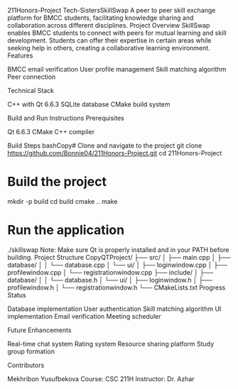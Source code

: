 211Honors-Project
Tech-SistersSkillSwap
A peer to peer skill exchange platform for BMCC students, facilitating knowledge sharing and collaboration across different disciplines.
Project Overview
SkillSwap enables BMCC students to connect with peers for mutual learning and skill development. Students can offer their expertise in certain areas while seeking help in others, creating a collaborative learning environment.
Features

BMCC email verification
User profile management
Skill matching algorithm
Peer connection

Technical Stack

C++ with Qt 6.6.3
SQLite database
CMake build system

Build and Run Instructions
Prerequisites

Qt 6.6.3
CMake
C++ compiler

Build Steps
bashCopy# Clone and navigate to the project
git clone https://github.com/Bonnie04/211Honors-Project.git
cd 211Honors-Project

# Build the project
mkdir -p build
cd build
cmake ..
make

# Run the application
./skillswap
Note: Make sure Qt is properly installed and in your PATH before building.
Project Structure
CopyQTProject/
├── src/
│   ├── main.cpp
│   ├── database/
│   │   └── database.cpp
│   └── ui/
│       ├── loginwindow.cpp
│       ├── profilewindow.cpp
│       └── registrationwindow.cpp
├── include/
│   ├── database/
│   │   └── database.h
│   └── ui/
│       ├── loginwindow.h
│       ├── profilewindow.h
│       └── registrationwindow.h
└── CMakeLists.txt
Progress Status

Database implementation
User authentication
Skill matching algorithm
UI implementation
Email verification
Meeting scheduler

Future Enhancements

Real-time chat system
Rating system
Resource sharing platform
Study group formation

Contributors

Mekhribon Yusufbekova
Course: CSC 211H
Instructor: Dr. Azhar
